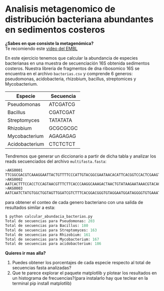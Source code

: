 # Analisis metagenomico de distribución bacteriana abundantes en sedimentos costeros

**¿Sabes en que consiste la metagenómica?** <br>
Te recomiendo este [video del EMBL](https://www.youtube.com/watch?v=RcYXTpNS_XU)

En este ejercicio tenemos que calcular la abundancia de especies bacterianas en una muestra de secuenciación 16S obtenida sedimentos costeros. 
Nuestra libreria de fragmentos de dna ribosomico 16S se encuentra en el archivo `bacterias.csv` y comprende 6 generos: pseudomonas, acidobacteria, rhizobium, bacillus, streptomices y Mycobacterium. 

| Especie         | Secuencia   |
|-----------------|-------------|
| Pseudomonas     | ATCGATCG    |
| Bacillus        | CGATCGAT    |
| Streptomyces    | TATATATA    |
| Rhizobium       | GCGCGCGC    |
| Mycobacterium   | AGAGAGAG    |
| Acidobacterium  | CTCTCTCT    |




Tendremos que generar un diccionario a partir de dicha tabla y analizar los reads secuenciados del archivo `multifasta.fasta`:


```bash
>AKG0001
TTCGGCGACGTCAAAGGAATTACTGTTTTCCCATTGTACGGCGAATAACACATTCACGGTCCACTCGAAGTGCGACAAACCCGTGGTCCATCTTTACCGGATGGTGGTGAAATTGGTATCCGGCCTCTCTCTCGTTGTTTGGGAGCCAGC
>AKG0002
AATCACTTTCCACCTCCAGTAACGTTTCTTCACCCAAGGCAAAGACTAACTGTATAAGAATAAACGTACACTTGAGAGGATCGTTCTCTAGACACTCATCGATCGGTCTTTGTGCAAATCCCGGCAGGAACCGGGGATAAGGGTGTCTAA
>AKG0003
AATCAATCTATGTGGCTGGTAGTTGGATCGTCTTTCACGGACGGGTGTAGGAATGGATAGGGGTGTGAAATCTTTTCTGCCGCACCTACTGTAGGTTGTCAAGGTTATACAACGCGCGCGCCACCCCAGAGCGCACATTTTCTAAGCTCG
```

para obtener el conteo de cada genero bacteriano con una salida de resultados similar a esta:


```python
$ python calcular_abundacia_bacterias.py
Total de secuencias para Pseudomonas: 203
Total de secuencias para Bacillus: 180
Total de secuencias para Streptomyces: 163
Total de secuencias para Rhizobium: 161
Total de secuencias para Mycobacterium: 167
Total de secuencias para acidobacterium: 186
```

**Quieres ir mas alla?**
1. Puedes obtener los porcentajes de cada especie respecto al total de secuencias fasta analizadas?
1. Que te parece explorar el paquete matplotlib y plotear los resultados en un histograma de frecuencias?(para instalarlo hay que teclear en la terminal pip install matplotlib)



